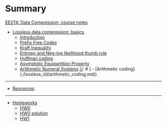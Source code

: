 # Summary
[EE274: Data Compression, course notes](./contents.md)

- [Lossless data compression: basics](./lossless_iid/coverpage.md)
    - [Introduction](./lossless_iid/intro.md)
    - [Prefix Free Codes](./lossless_iid/prefix_free_codes.md)
    - [Kraft Inequality](./lossless_iid/kraft_ineq_and_optimality.md)
    - [Entropy and Neg-log likelihood thumb rule](./lossless_iid/entropy.md)
    - [Huffman coding](./lossless_iid/huffman.md)
    - [Asymptotic Equipartition Property](./lossless_iid/aep.md)
    - [Arithmetic Numeral Systems](./lossless_iid/ans.md)
[//]: # (    - [Arithmetic coding]&#40;./lossless_iid/arithmetic_coding.md&#41;)

---
- [Resources](./resources.md)

---
- [Homeworks](./homeworks/coverpage.md)
    - [HW0](./homeworks/HW0.md)
    - [HW0 solution](./homeworks/HW0_sol.md)
    - [HW1](./homeworks/HW1.md)

[//]: # (    - [HW1 solution]&#40;./homeworks/HW1_sol.md&#41;)
